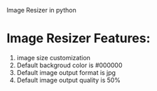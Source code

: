 Image Resizer in python

# Image Resizer Features:
1. image size customization
2. Default backgroud color is #000000
3. Default image output format is jpg
4. Default image output quality is 50%
